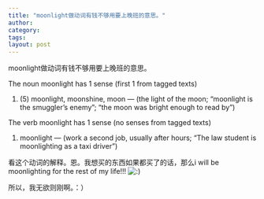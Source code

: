 ```yaml
---
title: "moonlight做动词有钱不够用要上晚班的意思。"
author:
category: 
tags: 
layout: post
---
```

moonlight做动词有钱不够用要上晚班的意思。

The noun moonlight has 1 sense (first 1 from tagged texts)

<ol>

<li>(5) moonlight, moonshine, moon — (the light of the moon; “moonlight is the smuggler’s enemy”; “the moon was bright enough to read by”)</li>

</ol>

The verb moonlight has 1 sense (no senses from tagged texts)

<ol>

<li>moonlight — (work a second job, usually after hours; “The law student is moonlighting as a taxi driver”)</li>

</ol>

看这个动词的解释。恩。我想买的东西如果都买了的话，那么i will be moonlighting for the rest of my life!!! <img src='http://www.rijiben.org/smilies/icon_smile.gif' alt=':)' class='wp-smiley' /> 

所以，我无欲则刚啊。：）

